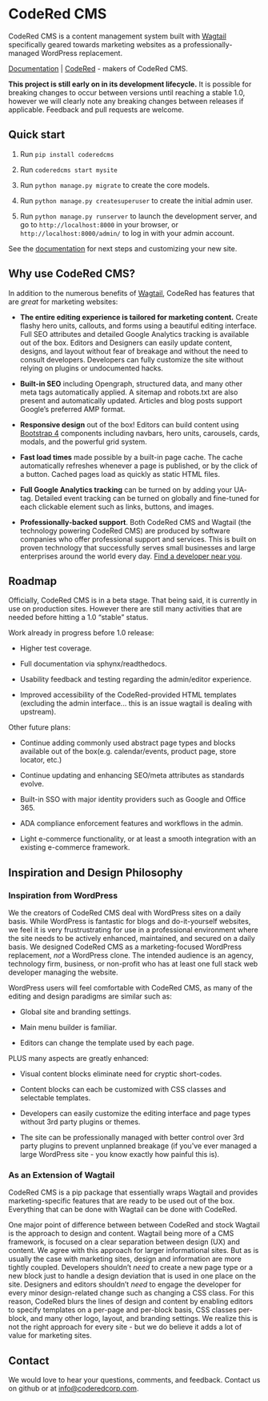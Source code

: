 # CodeRed CMS

CodeRed CMS is a content management system built with [Wagtail](https://wagtail.io/) specifically geared towards marketing websites as a professionally-managed WordPress replacement.

[Documentation](DOCS.md) | [CodeRed](https://www.coderedcorp.com/) - makers of CodeRed CMS.

**This project is still early on in its development lifecycle.** It is possible for breaking changes to occur between versions until reaching a stable 1.0, however we will clearly note any breaking changes between releases if applicable. Feedback and pull requests are welcome.

## Quick start
1. Run `pip install coderedcms`

2. Run `coderedcms start mysite`

3. Run `python manage.py migrate` to create the core models.

4. Run `python manage.py createsuperuser` to create the initial admin user.

5. Run `python manage.py runserver` to launch the development server, and go to `http://localhost:8000` in your browser, or `http://localhost:8000/admin/` to log in with your admin account.

See the [documentation](DOCS.md) for next steps and customizing your new site.



## Why use CodeRed CMS?
In addition to the numerous benefits of [Wagtail](https://wagtail.io/features/), CodeRed has features that are *great* for marketing websites:

* **The entire editing experience is tailored for marketing content.** Create flashy hero units, callouts, and forms using a beautiful editing interface. Full SEO attributes and detailed Google Analytics tracking is available out of the box. Editors and Designers can easily update content, designs, and layout without fear of breakage and without the need to consult developers. Developers can fully customize the site without relying on plugins or undocumented hacks.

* **Built-in SEO** including Opengraph, structured data, and many other meta tags automatically applied. A sitemap and robots.txt are also present and automatically updated. Articles and blog posts support Google’s preferred AMP format.

* **Responsive design** out of the box! Editors can build content using [Bootstrap 4](https://getbootstrap.com/) components including navbars, hero units, carousels, cards, modals, and the powerful grid system.

* **Fast load times** made possible by a built-in page cache. The cache automatically refreshes whenever a page is published, or by the click of a button. Cached pages load as quickly as static HTML files.

* **Full Google Analytics tracking** can be turned on by adding your UA- tag. Detailed event tracking can be turned on globally and fine-tuned for each clickable element such as links, buttons, and images.

* **Professionally-backed support**. Both CodeRed CMS and Wagtail (the technology powering CodeRed CMS) are produced by software companies who offer professional support and services. This is built on proven technology that successfully serves small businesses and large enterprises around the world every day. [Find a developer near you](https://madewithwagtail.org/developers/).



## Roadmap
Officially, CodeRed CMS is in a beta stage. That being said, it is currently in use on production sites. However there are still many activities that are needed before hitting a 1.0 “stable” status.

Work already in progress before 1.0 release:

* Higher test coverage.

* Full documentation via sphynx/readthedocs.

* Usability feedback and testing regarding the admin/editor experience.

* Improved accessibility of the CodeRed-provided HTML templates (excluding the admin interface... this is an issue wagtail is dealing with upstream).

Other future plans:

* Continue adding commonly used abstract page types and blocks available out of the box(e.g. calendar/events, product page, store locator, etc.)

* Continue updating and enhancing SEO/meta attributes as standards evolve.

* Built-in SSO with major identity providers such as Google and Office 365.

* ADA compliance enforcement features and workflows in the admin.

* Light e-commerce functionality, or at least a smooth integration with an existing e-commerce framework.



## Inspiration and Design Philosophy

### Inspiration from WordPress
We the creators of CodeRed CMS deal with WordPress sites on a daily basis. While WordPress is fantastic for blogs and do-it-yourself websites, we feel it is very frustrustrating for use in a professional environment where the site needs to be actively enhanced, maintained, and secured on a daily basis. We designed CodeRed CMS as a marketing-focused WordPress replacement, *not* a WordPress clone. The intended audience is an agency, technology firm, business, or non-profit who has at least one full stack web developer managing the website.

WordPress users will feel comfortable with CodeRed CMS, as many of the editing and design paradigms are similar such as:

* Global site and branding settings.

* Main menu builder is familiar.

* Editors can change the template used by each page.

PLUS many aspects are greatly enhanced:

* Visual content blocks eliminate need for cryptic short-codes.

* Content blocks can each be customized with CSS classes and selectable templates.

* Developers can easily customize the editing interface and page types without 3rd party plugins or themes.

* The site can be professionally managed with better control over 3rd party plugins to prevent unplanned breakage (if you've ever managed a large WordPress site - you know exactly how painful this is).

### As an Extension of Wagtail
CodeRed CMS is a pip package that essentially wraps Wagtail and provides marketing-specific features that are ready to be used out of the box. Everything that can be done with Wagtail can be done with CodeRed.

One major point of difference between between CodeRed and stock Wagtail is the approach to design and content. Wagtail being more of a CMS framework, is focused on a clear separation between design (UX) and content. We agree with this approach for larger informational sites. But as is usually the case with marketing sites, design and information are more tightly coupled. Developers shouldn’t *need* to create a new page type or a new block just to handle a design deviation that is used in one place on the site. Designers and editors shouldn’t *need* to engage the developer for every minor design-related change such as changing a CSS class. For this reason, CodeRed blurs the lines of design and content by enabling editors to specify templates on a per-page and per-block basis, CSS classes per-block, and many other logo, layout, and branding settings. We realize this is not the right approach for every site - but we do believe it adds a lot of value for marketing sites.

## Contact
We would love to hear your questions, comments, and feedback. Contact us on github or at info@coderedcorp.com.
